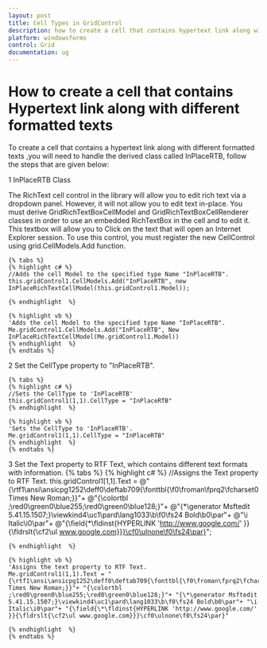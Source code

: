 ```yaml
---
layout: post
title: Cell Types in GridControl
description: how to create a cell that contains hypertext link along with different formatted texts
platform: windowsforms
control: Grid
documentation: ug
---
```


# How to create a cell that contains Hypertext link along with different formatted texts

To create a cell that contains a hypertext link along with different formatted texts ,you will need to handle the derived class called InPlaceRTB, follow the steps that are given below:

1 InPlaceRTB Class

   The RichText cell control in the library will allow you to edit rich text via a dropdown panel. However, it will not allow you to edit text in-place. You must derive GridRichTextBoxCellModel and GridRichTextBoxCellRenderer classes in order to use an embedded RichTextBox in the cell and to edit it. This textbox will allow you to Click on the text that will open an Internet Explorer session. To use this control, you must register the new CellControl using grid.CellModels.Add function.

	{% tabs %}
	{% highlight c# %}
	//Adds the cell Model to the specified type Name "InPlaceRTB". 
	this.gridControl1.CellModels.Add("InPlaceRTB", new InPlaceRichTextCellModel(this.gridControl1.Model));

	{% endhighlight  %}

	{% highlight vb %}
	'Adds the cell Model to the specified type Name "InPlaceRTB". 
	Me.gridControl1.CellModels.Add("InPlaceRTB", New InPlaceRichTextCellModel(Me.gridControl1.Model))
	{% endhighlight  %}
	{% endtabs %}
	
2 Set the CellType property to "InPlaceRTB".

	{% tabs %}
	{% highlight c# %}
	//Sets the CellType to 'InPlaceRTB'
	this.gridControl1(1,1).CellType = "InPlaceRTB"
	{% endhighlight  %}

	{% highlight vb %}
	'Sets the CellType to 'InPlaceRTB'.
	Me.gridControl1(1,1).CellType = "InPlaceRTB"
	{% endhighlight  %}
	{% endtabs %}
   
3 Set the Text property to RTF Text, which contains different text formats with information.
	{% tabs %}
	{% highlight c# %}
	//Assigns the Text property to RTF Text.
	this.gridControl1[1,1].Text = @"{\rtf1\ansi\ansicpg1252\deff0\deftab709{\fonttbl{\f0\froman\fprq2\fcharset0 Times New Roman;}}"+
	@"{\colortbl ;\red0\green0\blue255;\red0\green0\blue128;}"+
	@"{\*\generator Msftedit 5.41.15.1507;}\viewkind4\uc1\pard\lang1033\b\f0\fs24 Bold\b0\par"+
	@"\i Italic\i0\par"+
	@"{\field{\*\fldinst{HYPERLINK 'http://www.google.com/' }}{\fldrslt{\cf2\ul www.google.com}}}\cf0\ulnone\f0\fs24\par}";

	{% endhighlight  %}

	{% highlight vb %}
	'Assigns the text property to RTF Text.
	Me.gridControl1(1,1).Text = "{\rtf1\ansi\ansicpg1252\deff0\deftab709{\fonttbl{\f0\froman\fprq2\fcharset0 Times New Roman;}}"+ "{\colortbl ;\red0\green0\blue255;\red0\green0\blue128;}"+ "{\*\generator Msftedit 5.41.15.1507;}\viewkind4\uc1\pard\lang1033\b\f0\fs24 Bold\b0\par"+ "\i Italic\i0\par"+ "{\field{\*\fldinst{HYPERLINK 'http://www.google.com/' }}{\fldrslt{\cf2\ul www.google.com}}}\cf0\ulnone\f0\fs24\par}"

	{% endhighlight  %}
	{% endtabs %}

